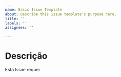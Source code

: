 ```yaml
---
name: Basic Issue Template
about: Describe this issue template's purpose here.
title: ''
labels: ''
assignees: ''

---
```


# Descrição
Esta Issue requer
